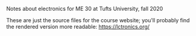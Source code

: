 Notes about electronics for ME 30 at Tufts University, fall 2020

These are just the source files for the course website; you'll probably find the rendered version more readable: https://lctronics.org/
